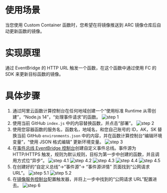 # 使用场景

当您使用 Custom Container 函数时，您希望在将镜像推送到 ARC 镜像仓库后自动更新函数的镜像。

# 实现原理

通过 EventBridge 的 HTTP URL 触发一个函数，在这个函数中通过使用 FC 的 SDK 来更新目标函数的镜像。

# 具体步骤

1. 通过阿里云函数计算控制台在任何地域创建一个“使用标准 Runtime 从零创建”，“Node.js 14”，“处理事件请求”的函数。
   ![step 1](images/step1.jpg)
2. 使用当前 GitHub `index.js` 中的内容替换函数，并点击“部署”。
   ![step 2](images/step2.jpg)
3. 使用您容器函数的服务名，函数名，地域名，和您自己账号的 ID，AK，SK 替换当前 GitHub `environments.json` 中的内容，并在函数计算控制台“编辑环境变量”，“使用 JSON 格式编辑” 更新环境变量。
   ![step 3](images/step3.jpg)
4. 在[事件总线 EventBridge 控制台](https://eventbridge.console.aliyun.com/cn-hangzhou/event-buses)创建自定义事件总线。事件源为 HTTP/HTTPS 触发，规则为默认规则，目标为第一步中创建的函数，并且调用方式位“异步”。
   ![step 4.1](images/step4.1.jpg)
   ![step 4.2](images/step4.2.jpg)
   ![step 4.3](images/step4.3.jpg)
   ![step 4.4](images/step4.4.jpg)
   ![step 4.5](images/step4.5.jpg)
5. 在创建好的“自定义总线”->“事件源”-> “事件源详情” 页面找到“公网请求 URL”。
   ![step 5.1](images/step5.1.jpg)
   ![step 5.2](images/step5.2.jpg)
6. 在[镜像服务控制台](https://cr.console.aliyun.com/)配置触发器，并将上一步中找到的“公网请求 URL”配置进去。
   ![step 6](images/step6.jpg)